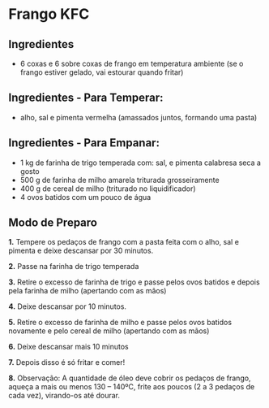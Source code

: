 # Frango KFC



## Ingredientes



- 6 coxas e 6 sobre coxas de frango em temperatura ambiente (se o frango estiver gelado, vai estourar quando fritar)

## Ingredientes - Para Temperar:



- alho, sal e pimenta vermelha (amassados juntos, formando uma pasta)



## Ingredientes - Para Empanar:



- 1 kg de farinha de trigo temperada com: sal, e pimenta calabresa seca a gosto
- 500 g de farinha de milho amarela triturada grosseiramente
- 400 g de cereal de milho (triturado no liquidificador)
- 4 ovos batidos com um pouco de água



## Modo de Preparo





**1.** Tempere os pedaços de frango com a pasta feita com o alho, sal e pimenta e deixe descansar por 30 minutos.

**2.** Passe na farinha de trigo temperada

**3.** Retire o excesso de farinha de trigo e passe pelos ovos batidos e depois pela farinha de milho (apertando com as mãos)

**4.** Deixe descansar por 10 minutos.

**5.** Retire o excesso de farinha de milho e passe pelos ovos batidos novamente e pelo cereal de milho (apertando com as mãos)

**6.** Deixe descansar mais 10 minutos

**7.** Depois disso é só fritar e comer!

**8.** Observação: A quantidade de óleo deve cobrir os pedaços de frango, aqueça a mais ou menos 130 – 140ºC, frite aos poucos (2 a 3 pedaços de cada vez), virando-os até dourar.